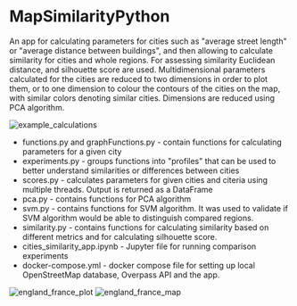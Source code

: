 # MapSimilarityPython
An app for calculating parameters for cities such as "average street length" or "average distance between buildings", and then allowing to calculate similarity 
for cities and whole regions. For assessing similarity Euclidean distance, and silhouette score are used. Multidimensional parameters calculated for the cities are reduced to two dimensions in order to plot them, or to one dimension to colour the contours of the cities on the map, with similar colors denoting similar cities. Dimensions are reduced using PCA algorithm.

![example_calculations](https://user-images.githubusercontent.com/17832444/169710293-2e5ab6df-a1ad-439d-af13-66f89c5eed00.png)


- functions.py and graphFunctions.py - contain functions for calculating parameters for a given city
- experiments.py - groups functions into "profiles" that can be used to better understand similarities or differences between cities
- scores.py - calculates parameters for given cities and citeria using multiple threads. Output is returned as a DataFrame
- pca.py - contains functions for PCA algorithm
- svm.py - contains functions for SVM algorithm. It was used to validate if SVM algorithm would be able to distinguish compared regions.
- similarity.py - contains functions for calculating similarity based on different metrics and for calculating silhouette score.
- cities_similarity_app.ipynb - Jupyter file for running comparison experiments
- docker-compose.yml - docker compose file for setting up local OpenStreetMap database, Overpass API and the app.

![england_france_plot](https://user-images.githubusercontent.com/17832444/169710296-de40c519-2ad2-4fbc-8531-a72627c6b971.png)
![england_france_map](https://user-images.githubusercontent.com/17832444/169710300-fcab91c1-ed89-4557-abd0-48f4264634df.png)
